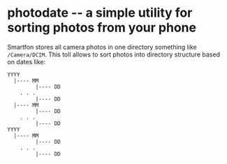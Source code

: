 # photodate -- a simple utility for sorting photos from your phone

Smartfon stores all camera photos in one directory something like `/Camera/DCIM`. This toll allows to sort photos into directory structure based on dates like:
```
YYYY
  |---- MM
         |---- DD
    . . .
         |---- DD
  |---- MM
         |---- DD
    . . .
         |---- DD
YYYY
  |---- MM
         |---- DD
    . . .
         |---- DD
```
